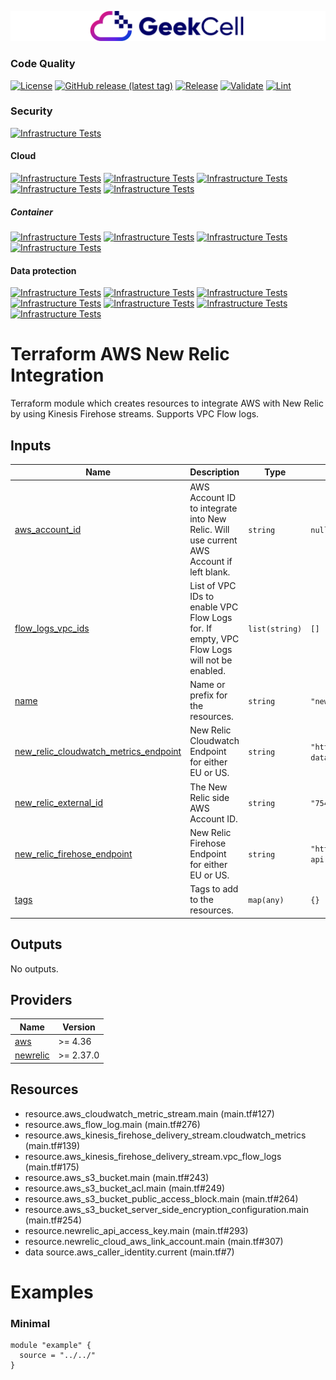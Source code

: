 <!-- BEGIN_TF_DOCS -->
[![Geek Cell GmbH](https://raw.githubusercontent.com/geekcell/template-terraform-module/main/docs/assets/logo.svg)](https://www.geekcell.io/)

### Code Quality
[![License](https://img.shields.io/github/license/geekcell/terraform-aws-new-relic-integration)](https://github.com/geekcell/terraform-aws-new-relic-integration/blob/master/LICENSE)
[![GitHub release (latest tag)](https://img.shields.io/github/v/release/geekcell/terraform-aws-new-relic-integration?logo=github&sort=semver)](https://github.com/geekcell/terraform-aws-new-relic-integration/releases)
[![Release](https://github.com/geekcell/terraform-aws-new-relic-integration/actions/workflows/release.yaml/badge.svg)](https://github.com/geekcell/terraform-aws-new-relic-integration/actions/workflows/release.yaml)
[![Validate](https://github.com/geekcell/terraform-aws-new-relic-integration/actions/workflows/validate.yaml/badge.svg)](https://github.com/geekcell/terraform-aws-new-relic-integration/actions/workflows/validate.yaml)
[![Lint](https://github.com/geekcell/terraform-aws-new-relic-integration/actions/workflows/linter.yaml/badge.svg)](https://github.com/geekcell/terraform-aws-new-relic-integration/actions/workflows/linter.yaml)

### Security
[![Infrastructure Tests](https://www.bridgecrew.cloud/badges/github/geekcell/terraform-aws-new-relic-integration/general)](https://www.bridgecrew.cloud/link/badge?vcs=github&fullRepo=geekcell%2Fterraform-aws-new-relic-integration&benchmark=INFRASTRUCTURE+SECURITY)

#### Cloud
[![Infrastructure Tests](https://www.bridgecrew.cloud/badges/github/geekcell/terraform-aws-new-relic-integration/cis_aws)](https://www.bridgecrew.cloud/link/badge?vcs=github&fullRepo=geekcell%2Fterraform-aws-new-relic-integration&benchmark=CIS+AWS+V1.2)
[![Infrastructure Tests](https://www.bridgecrew.cloud/badges/github/geekcell/terraform-aws-new-relic-integration/cis_aws_13)](https://www.bridgecrew.cloud/link/badge?vcs=github&fullRepo=geekcell%2Fterraform-aws-new-relic-integration&benchmark=CIS+AWS+V1.3)
[![Infrastructure Tests](https://www.bridgecrew.cloud/badges/github/geekcell/terraform-aws-new-relic-integration/cis_azure)](https://www.bridgecrew.cloud/link/badge?vcs=github&fullRepo=geekcell%2Fterraform-aws-new-relic-integration&benchmark=CIS+AZURE+V1.1)
[![Infrastructure Tests](https://www.bridgecrew.cloud/badges/github/geekcell/terraform-aws-new-relic-integration/cis_azure_13)](https://www.bridgecrew.cloud/link/badge?vcs=github&fullRepo=geekcell%2Fterraform-aws-new-relic-integration&benchmark=CIS+AZURE+V1.3)
[![Infrastructure Tests](https://www.bridgecrew.cloud/badges/github/geekcell/terraform-aws-new-relic-integration/cis_gcp)](https://www.bridgecrew.cloud/link/badge?vcs=github&fullRepo=geekcell%2Fterraform-aws-new-relic-integration&benchmark=CIS+GCP+V1.1)

##### Container
[![Infrastructure Tests](https://www.bridgecrew.cloud/badges/github/geekcell/terraform-aws-new-relic-integration/cis_kubernetes_16)](https://www.bridgecrew.cloud/link/badge?vcs=github&fullRepo=geekcell%2Fterraform-aws-new-relic-integration&benchmark=CIS+KUBERNETES+V1.6)
[![Infrastructure Tests](https://www.bridgecrew.cloud/badges/github/geekcell/terraform-aws-new-relic-integration/cis_eks_11)](https://www.bridgecrew.cloud/link/badge?vcs=github&fullRepo=geekcell%2Fterraform-aws-new-relic-integration&benchmark=CIS+EKS+V1.1)
[![Infrastructure Tests](https://www.bridgecrew.cloud/badges/github/geekcell/terraform-aws-new-relic-integration/cis_gke_11)](https://www.bridgecrew.cloud/link/badge?vcs=github&fullRepo=geekcell%2Fterraform-aws-new-relic-integration&benchmark=CIS+GKE+V1.1)
[![Infrastructure Tests](https://www.bridgecrew.cloud/badges/github/geekcell/terraform-aws-new-relic-integration/cis_kubernetes)](https://www.bridgecrew.cloud/link/badge?vcs=github&fullRepo=geekcell%2Fterraform-aws-new-relic-integration&benchmark=CIS+KUBERNETES+V1.5)

#### Data protection
[![Infrastructure Tests](https://www.bridgecrew.cloud/badges/github/geekcell/terraform-aws-new-relic-integration/soc2)](https://www.bridgecrew.cloud/link/badge?vcs=github&fullRepo=geekcell%2Fterraform-aws-new-relic-integration&benchmark=SOC2)
[![Infrastructure Tests](https://www.bridgecrew.cloud/badges/github/geekcell/terraform-aws-new-relic-integration/pci)](https://www.bridgecrew.cloud/link/badge?vcs=github&fullRepo=geekcell%2Fterraform-aws-new-relic-integration&benchmark=PCI-DSS+V3.2)
[![Infrastructure Tests](https://www.bridgecrew.cloud/badges/github/geekcell/terraform-aws-new-relic-integration/pci_dss_v321)](https://www.bridgecrew.cloud/link/badge?vcs=github&fullRepo=geekcell%2Fterraform-aws-new-relic-integration&benchmark=PCI-DSS+V3.2.1)
[![Infrastructure Tests](https://www.bridgecrew.cloud/badges/github/geekcell/terraform-aws-new-relic-integration/iso)](https://www.bridgecrew.cloud/link/badge?vcs=github&fullRepo=geekcell%2Fterraform-aws-new-relic-integration&benchmark=ISO27001)
[![Infrastructure Tests](https://www.bridgecrew.cloud/badges/github/geekcell/terraform-aws-new-relic-integration/nist)](https://www.bridgecrew.cloud/link/badge?vcs=github&fullRepo=geekcell%2Fterraform-aws-new-relic-integration&benchmark=NIST-800-53)
[![Infrastructure Tests](https://www.bridgecrew.cloud/badges/github/geekcell/terraform-aws-new-relic-integration/hipaa)](https://www.bridgecrew.cloud/link/badge?vcs=github&fullRepo=geekcell%2Fterraform-aws-new-relic-integration&benchmark=HIPAA)
[![Infrastructure Tests](https://www.bridgecrew.cloud/badges/github/geekcell/terraform-aws-new-relic-integration/fedramp_moderate)](https://www.bridgecrew.cloud/link/badge?vcs=github&fullRepo=geekcell%2Fterraform-aws-new-relic-integration&benchmark=FEDRAMP+%28MODERATE%29)

# Terraform AWS New Relic Integration

Terraform module which creates resources to integrate AWS with New Relic by using Kinesis Firehose streams. Supports
VPC Flow logs.

## Inputs

| Name | Description | Type | Default | Required |
|------|-------------|------|---------|:--------:|
| <a name="input_aws_account_id"></a> [aws\_account\_id](#input\_aws\_account\_id) | AWS Account ID to integrate into New Relic. Will use current AWS Account if left blank. | `string` | `null` | no |
| <a name="input_flow_logs_vpc_ids"></a> [flow\_logs\_vpc\_ids](#input\_flow\_logs\_vpc\_ids) | List of VPC IDs to enable VPC Flow Logs for. If empty, VPC Flow Logs will not be enabled. | `list(string)` | `[]` | no |
| <a name="input_name"></a> [name](#input\_name) | Name or prefix for the resources. | `string` | `"new-relic"` | no |
| <a name="input_new_relic_cloudwatch_metrics_endpoint"></a> [new\_relic\_cloudwatch\_metrics\_endpoint](#input\_new\_relic\_cloudwatch\_metrics\_endpoint) | New Relic Cloudwatch Endpoint for either EU or US. | `string` | `"https://aws-api.eu01.nr-data.net/cloudwatch-metrics/v1"` | no |
| <a name="input_new_relic_external_id"></a> [new\_relic\_external\_id](#input\_new\_relic\_external\_id) | The New Relic side AWS Account ID. | `string` | `"754728514883"` | no |
| <a name="input_new_relic_firehose_endpoint"></a> [new\_relic\_firehose\_endpoint](#input\_new\_relic\_firehose\_endpoint) | New Relic Firehose Endpoint for either EU or US. | `string` | `"https://aws-api.eu.newrelic.com/firehose/v1"` | no |
| <a name="input_tags"></a> [tags](#input\_tags) | Tags to add to the resources. | `map(any)` | `{}` | no |

## Outputs

No outputs.

## Providers

| Name | Version |
|------|---------|
| <a name="provider_aws"></a> [aws](#provider\_aws) | >= 4.36 |
| <a name="provider_newrelic"></a> [newrelic](#provider\_newrelic) | >= 2.37.0 |

## Resources

- resource.aws_cloudwatch_metric_stream.main (main.tf#127)
- resource.aws_flow_log.main (main.tf#276)
- resource.aws_kinesis_firehose_delivery_stream.cloudwatch_metrics (main.tf#139)
- resource.aws_kinesis_firehose_delivery_stream.vpc_flow_logs (main.tf#175)
- resource.aws_s3_bucket.main (main.tf#243)
- resource.aws_s3_bucket_acl.main (main.tf#249)
- resource.aws_s3_bucket_public_access_block.main (main.tf#264)
- resource.aws_s3_bucket_server_side_encryption_configuration.main (main.tf#254)
- resource.newrelic_api_access_key.main (main.tf#293)
- resource.newrelic_cloud_aws_link_account.main (main.tf#307)
- data source.aws_caller_identity.current (main.tf#7)

# Examples
### Minimal
```hcl
module "example" {
  source = "../../"
}
```
<!-- END_TF_DOCS -->
